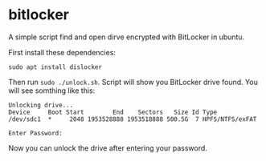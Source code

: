 # bitlocker

A simple script find and open dirve encrypted with BitLocker in ubuntu.

First install these dependencies:

```
sudo apt install dislocker
```

Then run ```sudo ./unlock.sh```. Script will show you BitLocker drive found.
You will see somthing like this:

```
Unlocking drive...
Device     Boot Start        End    Sectors   Size Id Type
/dev/sdc1  *     2048 1953528888 1953518888 500.5G  7 HPFS/NTFS/exFAT

Enter Password:
```

Now you can unlock the drive after entering your password.
